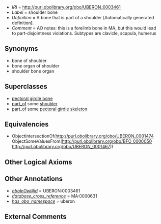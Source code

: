  * *IRI* = http://purl.obolibrary.org/obo/UBERON_0003461
 * *Label* = shoulder bone
 * *Definition* = A bone that is part of a shoulder [Automatically generated definition].
 * *Comment* = AO notes: this is a forelimb bone in MA, but this would lead to part-disjointness violations. Subtypes are clavicle, scapula, humerus

## Synonyms

 * bone of shoulder
 * bone organ of shoulder
 * shoulder bone organ

## Superclasses

 * [pectoral girdle bone](../../UBERON/29/UBERON_0007829.md)
 * [part_of](../../BFO/50/BFO_0000050.md) some [shoulder](../../UBERON/67/UBERON_0001467.md)
 * [part_of](../../BFO/50/BFO_0000050.md) some [pectoral girdle skeleton](../../UBERON/31/UBERON_0007831.md)

## Equivalencies

 * ObjectIntersectionOf(<http://purl.obolibrary.org/obo/UBERON_0001474> ObjectSomeValuesFrom(<http://purl.obolibrary.org/obo/BFO_0000050> <http://purl.obolibrary.org/obo/UBERON_0001467>))

## Other Logical Axioms


## Other Annotations

 * *[oboInOwl#id](../../id/oboInOwl#id.md)* = UBERON:0003461
 * *[database_cross_reference](../../ef/oboInOwl#hasDbXref.md)* = MA:0000631
 * *[has_obo_namespace](../../ce/oboInOwl#hasOBONamespace.md)* = uberon

## External Comments

